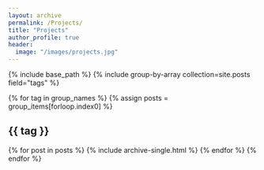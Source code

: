 ```yaml
---
layout: archive
permalink: /Projects/
title: "Projects"
author_profile: true
header:
  image: "/images/projects.jpg"
---
```


{% include base_path %}
{% include group-by-array
collection=site.posts field="tags" %}

{% for tag in group_names %}
  {% assign posts =
  group_items[forloop.index0] %}
  <h2 id="{{ tag  |  slugify}}"
  class = "archive_subtitle">{{ tag }}</h2>
  {% for post in posts %}
    {% include archive-single.html %}
  {% endfor %}
{% endfor %}
